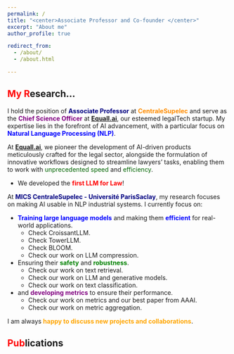 ```yaml
---
permalink: / 
title: "<center>Associate Professor and Co-founder </center>"
excerpt: "About me"
author_profile: true

redirect_from:
  - /about/
  - /about.html

---
```



<span style="color:red">My R</span>esearch...
------
I hold the position of **<span style="color:navy">Associate Professor</span>** at **<span style="color:darkorange">CentraleSupelec</span>** and serve as the **<span style="color:purple">Chief Science Officer</span>** at **<span style="color:red">[Equall.ai](https://equall.ai/)</span>**, our esteemed legalTech startup. My expertise lies in the forefront of AI advancement, with a particular focus on **<span style="color:blue">Natural Language Processing (NLP)</span>**.

At **<span style="color:red">[Equall.ai](https://equall.ai/)</span>**, we pioneer the development of AI-driven products meticulously crafted for the legal sector, alongside the formulation of innovative workflows designed to streamline lawyers’ tasks, enabling them to work with <span style="color:darkgreen">unprecedented speed</span> and <span style="color:darkgreen">efficiency</span>.

- We developed the <span style="color:red">**first LLM for Law**</span>!

At **<span style="color:navy">MICS CentraleSupelec - Université ParisSaclay</span>**, my research focuses on making AI usable in NLP industrial systems. I currently focus on:
- <span style="color:blue">**Training large language models**</span> and making them <span style="color:blue">**efficient**</span> for real-world applications.
   - Check CroissantLLM.
   - Check TowerLLM.
   - Check BLOOM.
   - Check our work on LLM compression.
- Ensuring their <span style="color:green">**safety**</span> and <span style="color:green">**robustness**</span>.
   - Check our work on text retrieval.
   - Check our work on LLM and generative models.
   - Check our work on text classification.
- and <span style="color:purple">**developing metrics**</span> to ensure their performance.
   - Check our work on metrics and our best paper from AAAI.
   - Check our work on metric aggregation.

I am always <span style="color:orange">**happy to discuss new projects and collaborations**</span>.

<span style="color:red">Pub</span>lications
------

<script src="https://bibbase.org/show?bib=https://dblp.org/pid/229/3167.bib&jsonp=1"></script>

